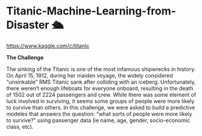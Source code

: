 # Titanic-Machine-Learning-from-Disaster 🛳️ 
https://www.kaggle.com/c/titanic

**The Challenge**

The sinking of the Titanic is one of the most infamous shipwrecks in history.
On April 15, 1912, during her maiden voyage, the widely considered “unsinkable” RMS Titanic sank after colliding with an iceberg. Unfortunately, there weren’t enough lifeboats for everyone onboard, resulting in the death of 1502 out of 2224 passengers and crew.
While there was some element of luck involved in surviving, it seems some groups of people were more likely to survive than others.
In this challenge, we were asked to build a predictive modeles that answers the question: “what sorts of people were more likely to survive?” using passenger data (ie name, age, gender, socio-economic class, etc).
